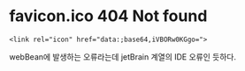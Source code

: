 # favicon.ico 404 Not found

```markup
<link rel="icon" href="data:;base64,iVBORw0KGgo=">
```

webBean에 발생하는 오류라는데 jetBrain 계열의 IDE 오류인 듯하다.

